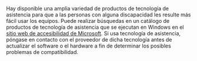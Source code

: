 Hay disponible una amplia variedad de productos de tecnología de asistencia para que a las personas con alguna discapacidad les resulte más fácil usar los equipos. Puede realizar búsquedas en un catálogo de productos de tecnología de asistencia que se ejecutan en Windows en el [sitio web de accesibilidad de Microsoft](http://go.microsoft.com/fwlink/?LinkId=8431). Si usa tecnología de asistencia, póngase en contacto con el proveedor de dicha tecnología antes de actualizar el software o el hardware a fin de determinar los posibles problemas de compatibilidad.

<!--HONumber=Jun16_HO4-->


